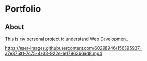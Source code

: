 # Portfolio

## About ##
This is my personal project to understand Web Development.



https://user-images.githubusercontent.com/60298946/156895937-a7e87591-7c75-4e33-922e-1e17963666d8.mp4

